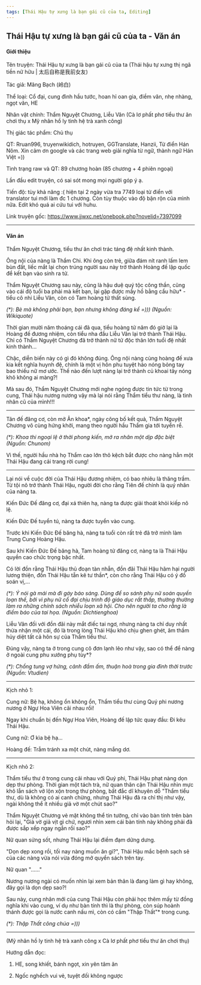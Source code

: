 ```yaml
---
tags: [Thái Hậu tự xưng là bạn gái cũ của ta, Editing]
---
```

## Thái Hậu tự xưng là bạn gái cũ của ta - Văn án

#### Giới thiệu
Tên truyện: Thái Hậu tự xưng là bạn gái cũ của ta (Thái hậu tự xưng thị ngã tiền nữ hữu | 太后自称是我前女友)

Tác giả: Mãng Bạch (岭白)

Thể loại: Cổ đại, cung đình hầu tước, hoan hỉ oan gia, điềm văn, nhẹ nhàng, ngọt văn, HE

Nhân vật chính: Thẩm Nguyệt Chương, Liễu Vân (Cà lơ phất phơ tiểu thư ăn chơi thụ x Mỹ nhân hồ ly tinh hệ trà xanh công)

Thị giác tác phẩm: Chủ thụ

QT: Rruan996, truyenwikidich, hotruyen, GGTranslate, Hanzii, Từ điển Hán Nôm. Xin cảm ơn google và các trang web giải nghĩa từ ngữ, thành ngữ Hán Việt =))

Tình trạng raw và QT: 89 chương hoàn (85 chương + 4 phiên ngoại)

Lần đầu edit truyện, có sai sót mong mọi người góp ý ạ.

Tiến độ: tùy khả năng :( hiện tại 2 ngày vừa tra 7749 loại từ điển với translator tui mới làm đc 1 chương. Còn tùy thuộc vào độ bận rộn của mình nữa. Edit khó quá ai cứu tui với huhu.

Link truyện gốc: https://www.jjwxc.net/onebook.php?novelid=7397099


-----------------------------------------------------

#### Văn án

Thẩm Nguyệt Chương, tiểu thư ăn chơi trác táng đệ nhất kinh thành.

Ông nội của nàng là Thẩm Chi. Khi ông còn trẻ, giữa đám nít ranh lấm lem bùn đất, liếc mắt lại chọn trúng người sau này trở thành Hoàng đế lập quốc để kết bạn vào sinh ra tử.

Thẩm Nguyệt Chương sau này, cũng là hậu duệ quý tộc công thần, cũng vào cái độ tuổi ba phải mà kết bạn, lại gặp được mấy hồ bằng cẩu hữu* - tiểu cô nhi Liễu Vân, còn có Tam hoàng tử thất sủng.

*(\*): Bè mà không phải bạn, bạn nhưng không đáng kể =))) (Nguồn: Wikiquote)*

Thời gian mười năm thoáng cái đã qua, tiểu hoàng tử năm đó giờ lại là Hoàng đế đương nhiệm, còn tiểu nha đầu Liễu Vân lại trở thành Thái Hậu. Chỉ có Thẩm Nguyệt Chương đã trở thành nữ tử độc thân lớn tuổi đệ nhất kinh thành...

Chậc, diễn biến này có gì đó không đúng. Ông nội nàng cùng hoàng đế xưa kia kết nghĩa huynh đệ, chính là một vị hôn phu tuyệt hảo nóng bỏng tay bao thiếu nữ mơ ước. Thế nào đến lượt nàng lại trở thành củ khoai tây nóng khô không ai màng?!

Mà sau đó, Thẩm Nguyệt Chương mới nghe ngóng được tin tức từ trong cung, Thái hậu nương nương vậy mà lại nói rằng Thẩm tiểu thư nàng, là tình nhân cũ của mình!!!

--------

Tân đế đăng cơ, còn mở Ân khoa*, ngày công bố kết quả, Thẩm Nguyệt Chương vô cùng hứng khởi, mang theo người hầu Thẩm gia tới tuyển rể.

*(\*): Khoa thi ngoại lệ ở thời phong kiến, mở ra nhân một dịp đặc biệt (Nguồn: Chunom)*

Vì thế, người hầu nhà họ Thẩm cao lớn thô kệch bắt được cho nàng hẳn một Thái Hậu đang cải trang rời cung!

--------

Lại nói về cuộc đời của Thái Hậu đương nhiệm, có bao nhiêu là thăng trầm. Từ tội nô trở thành Thái Hậu, người đời cho rằng Tiên đế chính là quý nhân của nàng ta.

Kiến Đức Đế đăng cơ, đại xá thiên hạ, nàng ta được giải thoát khỏi kiếp nô lệ.

Kiến Đức Đế tuyển tú, nàng ta được tuyển vào cung.

Trước khi Kiến Đức Đế băng hà, nàng ta tuổi còn rất trẻ đã trở mình làm Trung Cung Hoàng Hậu.

Sau khi Kiến Đức Đế băng hà, Tam hoàng tử đăng cơ, nàng ta là Thái Hậu quyền cao chức trọng bậc nhất.

Có lời đồn rằng Thái Hậu thủ đoạn tàn nhẫn, đồn đãi Thái Hậu hãm hại người lương thiện, đồn Thái Hậu tẫn kê tư thần*, còn cho rằng Thái Hậu có ý đồ soán vị,...

*(\*): Ý nói gà mái mà đi gáy báo sáng. Dùng để so sánh phụ nữ soán quyền loạn thế, bởi vì phụ nữ cổ đại chịu trình độ giáo dục rất thấp, thường thường làm ra những chính sách nhiễu loạn xã hội. Cho nên người ta cho rằng là điềm báo của tai họa. (Nguồn: Dichtienghoa)*

Liễu Vân đối với đồn đãi này mắt điếc tai ngơ, nhưng nàng ta chỉ duy nhất thừa nhận một cái, đó là trong lòng Thái Hậu khó chịu ghen ghét, âm thầm hủy diệt tất cả hôn sự của Thẩm tiểu thư.

Đúng vậy, nàng ta ở trong cung cô đơn lạnh lẽo như vậy, sao có thể để nàng ở ngoài cung phu xướng phụ tùy*?

*(\*): Chồng tung vợ hứng, cảnh đầm ấm, thuận hoà trong gia đình thời trước (Nguồn: Vtudien)*

-----------

Kịch nhỏ 1:

Cung nữ: Bệ hạ, không ổn không ổn, Thẩm tiểu thư cùng Quý phi nương nương ở Ngự Hoa Viên cãi nhau rồi!

Ngay khi chuẩn bị đến Ngự Hoa Viên, Hoàng đế lập tức quay đầu: Đi kêu Thái Hậu.

Cung nữ: Ơ kìa bệ hạ...

Hoàng đế: Trẫm tránh xa một chút, nàng mắng dơ.

-------------

Kịch nhỏ 2:

Thẩm tiểu thư ở trong cung cãi nhau với Quý phi, Thái Hậu phạt nàng dọn dẹp thư phòng. Thời gian một tách trà, nữ quan thân cận Thái Hậu nhìn mực khô lẫn sách vở lộn xộn trong thư phòng, bất đắc dĩ khuyên dỗ "Thẩm tiểu thư, dù là không có ai canh chừng, nhưng Thái Hậu đã ra chỉ thị như vậy, ngài không thể ít nhiều giả vờ một chút sao?"

Thẩm Nguyệt Chương vẻ mặt không thể tin tưởng, chỉ vào bàn tính trên bàn hỏi lại, "Giả vờ giả vịt gì chứ, ngươi nhìn xem cái bàn tính này không phải đã được sắp xếp ngay ngắn rồi sao?"

Nữ quan sửng sốt, nhưng Thái Hậu lại điềm đạm dửng dưng.

"Dọn dẹp xong rồi, tối nay nàng muốn ăn gì?", Thái Hậu mắc bệnh sạch sẽ của các nàng vừa nói vừa đóng mở quyển sách trên tay.

Nữ quan "......"

Nương nương ngài có muốn nhìn lại xem bản thân là đang làm gì hay không, đây gọi là dọn dẹp sao?!

Sau này, cung nhân mới của cung Thái Hậu còn phải học thêm mấy từ đồng nghĩa khi vào cung, ví dụ như bàn tính thì là thư phòng, còn súp hoành thánh được gọi là nước canh nấu mì, còn có cấm "Thập Thất"* trong cung.


*(\*): Thập Thất công chúa =)))*

------------

(Mỹ nhân hồ ly tinh hệ trà xanh công x Cà lơ phất phơ tiểu thư ăn chơi thụ)

Hướng dẫn đọc:

1. HE, song khiết, bánh ngọt, xin yên tâm ăn

2. Ngốc nghếch vui vẻ, tuyệt đối không ngược
